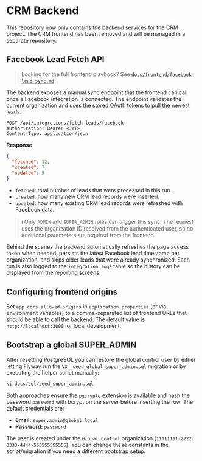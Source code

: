 # CRM Backend

This repository now only contains the backend services for the CRM project. The CRM frontend has been removed and will be managed in a separate repository.

## Facebook Lead Fetch API

> Looking for the full frontend playbook? See [`docs/frontend/facebook-lead-sync.md`](docs/frontend/facebook-lead-sync.md).

The backend exposes a manual sync endpoint that the frontend can call once a Facebook integration is connected. The endpoint validates the current organization and uses the stored OAuth tokens to pull the newest leads.

```
POST /api/integrations/fetch-leads/facebook
Authorization: Bearer <JWT>
Content-Type: application/json
```

**Response**

```json
{
  "fetched": 12,
  "created": 7,
  "updated": 5
}
```

- `fetched`: total number of leads that were processed in this run.
- `created`: how many new CRM lead records were inserted.
- `updated`: how many existing CRM lead records were refreshed with Facebook data.

> ℹ️ Only `ADMIN` and `SUPER_ADMIN` roles can trigger this sync. The request uses the organization ID resolved from the authenticated user, so no additional parameters are required from the frontend.

Behind the scenes the backend automatically refreshes the page access token when needed, persists the latest Facebook lead timestamp per organization, and skips older leads that were already synchronized. Each run is also logged to the `integration_logs` table so the history can be displayed from the reporting screens.

## Configuring frontend origins

Set `app.cors.allowed-origins` in `application.properties` (or via environment variables) to a comma-separated list of frontend URLs that should be able to call the backend. The default value is `http://localhost:3000` for local development.

## Bootstrap a global SUPER_ADMIN

After resetting PostgreSQL you can restore the global control user by either letting Flyway run the `V3__seed_global_super_admin.sql` migration or by executing the helper script manually:

```sql
\i docs/sql/seed_super_admin.sql
```

Both approaches ensure the `pgcrypto` extension is available and hash the password `password` with bcrypt on the server before inserting the row. The default credentials are:

- **Email:** `super.admin@global.local`
- **Password:** `password`

The user is created under the `Global Control` organization (`11111111-2222-3333-4444-555555555555`). You can change these constants in the script/migration if you need a different bootstrap setup.
